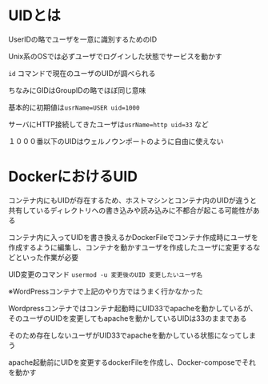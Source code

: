 # UIDとは

UserIDの略でユーザを一意に識別するためのID

Unix系のOSでは必ずユーザでログインした状態でサービスを動かす

`id` コマンドで現在のユーザのUIDが調べられる

ちなみにGIDはGroupIDの略でほぼ同じ意味

基本的に初期値は`usrName=USER uid=1000`

サーバにHTTP接続してきたユーザは`usrName=http uid=33` など

１０００番以下のUIDはウェルノウンポートのように自由に使えない

# DockerにおけるUID

コンテナ内にもUIDが存在するため、ホストマシンとコンテナ内のUIDが違うと共有しているディレクトリへの書き込みや読み込みに不都合が起こる可能性がある

コンテナ内に入ってUIDを書き換えるかDockerFileでコンテナ作成時にユーザを作成するように編集し、コンテナを動かすユーザを作成したユーザに変更するなどといった作業が必要

UID変更のコマンド `usermod -u 変更後のUID 変更したいユーザ名`

※WordPressコンテナで上記のやり方ではうまく行かなかった

Wordpressコンテナではコンテナ起動時にUID33でapacheを動かしているが、そのユーザのUIDを変更してもapacheを動かしているUIDは33のままである

そのため存在しないユーザがUID33でapacheを動かしている状態になってしまう

apache起動前にUIDを変更するdockerFileを作成し、Docker-composeでそれを動かす

